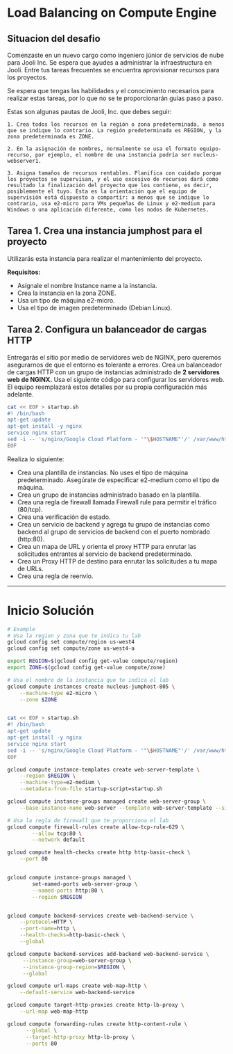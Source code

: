 # Load Balancing on Compute Engine

## Situacion del desafio

Comenzaste en un nuevo cargo como ingeniero júnior de servicios de nube para Jooli Inc. Se espera que ayudes a administrar la infraestructura en Jooli. Entre tus tareas frecuentes se encuentra aprovisionar recursos para los proyectos.

Se espera que tengas las habilidades y el conocimiento necesarios para realizar estas tareas, por lo que no se te proporcionarán guías paso a paso.

Estas son algunas pautas de Jooli, Inc. que debes seguir:

    1. Crea todos los recursos en la región o zona predeterminada, a menos que se indique lo contrario. La región predeterminada es REGION, y la zona predeterminada es ZONE.
    
    2. En la asignación de nombres, normalmente se usa el formato equipo-recurso, por ejemplo, el nombre de una instancia podría ser nucleus-webserver1.
    
    3. Asigna tamaños de recursos rentables. Planifica con cuidado porque los proyectos se supervisan, y el uso excesivo de recursos dará como resultado la finalización del proyecto que los contiene, es decir, posiblemente el tuyo. Esta es la orientación que el equipo de supervisión está dispuesto a compartir: a menos que se indique lo contrario, usa e2-micro para VMs pequeñas de Linux y e2-medium para Windows o una aplicación diferente, como los nodos de Kubernetes.


## Tarea 1. Crea una instancia jumphost para el proyecto

Utilizarás esta instancia para realizar el mantenimiento del proyecto.

**Requisitos:**

* Asígnale el nombre Instance name a la instancia.
* Crea la instancia en la zona ZONE.
* Usa un tipo de máquina e2-micro.
* Usa el tipo de imagen predeterminado (Debian Linux).

## Tarea 2. Configura un balanceador de cargas HTTP
Entregarás el sitio por medio de servidores web de NGINX, pero queremos asegurarnos de que el entorno es tolerante a errores. Crea un balanceador de cargas HTTP con un grupo de instancias administrado de **2 servidores web de NGINX.** Usa el siguiente código para configurar los servidores web. El equipo reemplazará estos detalles por su propia configuración más adelante.

``` bash
cat << EOF > startup.sh
#! /bin/bash
apt-get update
apt-get install -y nginx
service nginx start
sed -i -- 's/nginx/Google Cloud Platform - '"\$HOSTNAME"'/' /var/www/html/index.nginx-debian.html
EOF
```
Realiza lo siguiente:

* Crea una plantilla de instancias. No uses el tipo de máquina predeterminado. Asegúrate de especificar e2-medium como el tipo de máquina.
* Crea un grupo de instancias administrado basado en la plantilla.
* Crea una regla de firewall llamada Firewall rule para permitir el tráfico (80/tcp).
* Crea una verificación de estado.
* Crea un servicio de backend y agrega tu grupo de instancias como backend al grupo de servicios de backend con el puerto nombrado (http:80).
* Crea un mapa de URL y orienta el proxy HTTP para enrutar las solicitudes entrantes al servicio de backend predeterminado.
* Crea un Proxy HTTP de destino para enrutar las solicitudes a tu mapa de URLs.
* Crea una regla de reenvío.

---

# Inicio Solución

``` bash
# Example
# Usa la region y zona que te indica tu lab
gcloud config set compute/region us-west4
gcloud config set compute/zone us-west4-a

export REGION=$(gcloud config get-value compute/region)
export ZONE=$(gcloud config get-value compute/zone)

# Usa el nombre de la instancia que te indica el lab
gcloud compute instances create nucleus-jumphost-805 \
    --machine-type e2-micro \
    --zone $ZONE


cat << EOF > startup.sh
#! /bin/bash
apt-get update
apt-get install -y nginx
service nginx start
sed -i -- 's/nginx/Google Cloud Platform - '"\$HOSTNAME"'/' /var/www/html/index.nginx-debian.html
EOF

gcloud compute instance-templates create web-server-template \
    --region $REGION \
    --machine-type=e2-medium \
    --metadata-from-file startup-script=startup.sh

gcloud compute instance-groups managed create web-server-group \
    --base-instance-name web-server --template web-server-template --size=2 --region=$REGION

# Usa la regla de firewall que te proporciona el lab
gcloud compute firewall-rules create allow-tcp-rule-629 \
        --allow tcp:80 \
        --network default

gcloud compute health-checks create http http-basic-check \
    --port 80


gcloud compute instance-groups managed \
        set-named-ports web-server-group \
        --named-ports http:80 \
        --region $REGION


gcloud compute backend-services create web-backend-service \
    --protocol=HTTP \
    --port-name=http \
    --health-checks=http-basic-check \
    --global

gcloud compute backend-services add-backend web-backend-service \
     --instance-group=web-server-group \
     --instance-group-region=$REGION \
     --global

gcloud compute url-maps create web-map-http \
    --default-service web-backend-service

gcloud compute target-http-proxies create http-lb-proxy \
    --url-map web-map-http

gcloud compute forwarding-rules create http-content-rule \
      --global \
      --target-http-proxy http-lb-proxy \
      --ports 80

```

